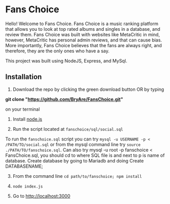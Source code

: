 # Fans Choice 

Hello! Welcome to Fans Choice. Fans Choice is a music ranking platform that allows you to look at top rated albums and singles in a database, and review them. Fans Choice was built with websites like MetaCritic in mind, however, MetaCritic has personal admin reviews, and that can cause bias. More importantly, Fans Choice believes that the fans are always right, and therefore, they are the only ones who have a say.

This project was built using NodeJS, Express, and MySql.

## Installation

1) Download the repo by clicking the green download button OR by typing 

**git clone "https://github.com/BryAre/FansChoice.git"**

on your terminal

1) Install [node.js](https://nodejs.org/en/)

2) Run the script located at `fanschoice/sql/social.sql`

To run the `fanschoice.sql` script you can try `mysql -u USERNAME -p < /PATH/TO/social.sql` or from the mysql command line try `source ./PATH/TO/fanschoice.sql`.
Can also try mysql -u root -p fanschoice < FansChoice.sql, you should cd to where SQL file is and next to p is name of database. Create database by going to Mariadb and doing Create DATABASENAME; 

3) From the command line `cd path/to/fanschoice; npm install`

4) `node index.js`

5) Go to [http://localhost:3000](http://localhost:3000)



